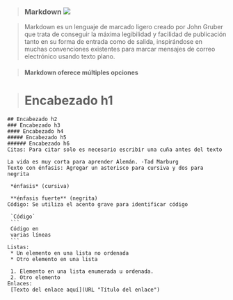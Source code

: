 > ###  Markdown ![](../../icons/markdo.PNG)

> Markdown es un lenguaje de marcado ligero creado por John Gruber que 
trata de conseguir la máxima legibilidad y facilidad de publicación tanto en
su forma de entrada como de salida, inspirándose en muchas convenciones 
existentes para marcar mensajes de correo electrónico usando texto plano.

> #### Markdown oferece múltiples opciones

>   # Encabezado h1
    ## Encabezado h2
    ### Encabezado h3
    #### Encabezado h4
    ##### Encabezado h5
    ###### Encabezado h6
    Citas: Para citar solo es necesario escribir una cuña antes del texto

    La vida es muy corta para aprender Alemán. -Tad Marburg
    Texto con énfasis: Agregar un asterisco para cursiva y dos para negrita

     *énfasis* (cursiva)

     **énfasis fuerte** (negrita)
    Código: Se utiliza el acento grave para identificar código

     `Código`
     ```
     Código en
     varias líneas
     ```
    Listas:
     * Un elemento en una lista no ordenada
     * Otro elemento en una lista
     
     1. Elemento en una lista enumerada u ordenada.
     2. Otro elemento
    Enlaces:
     [Texto del enlace aquí](URL "Título del enlace")
